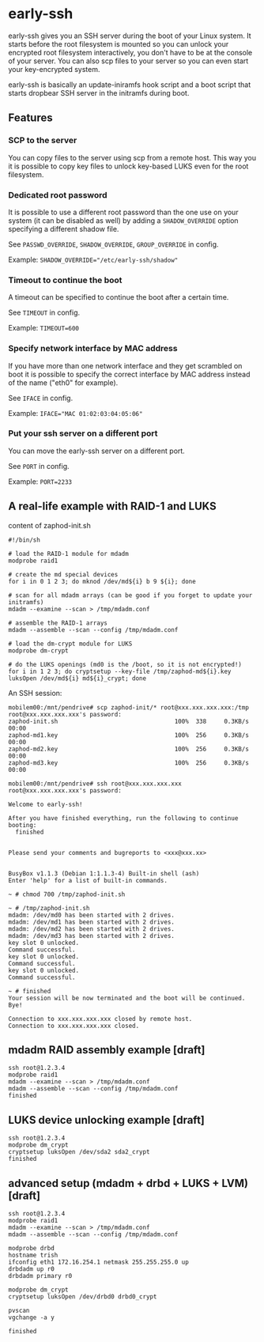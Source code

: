 early-ssh
=========

early-ssh gives you an SSH server during the boot of your Linux system. It starts before the root filesystem is mounted so you can unlock your encrypted root filesystem interactively, you don't have to be at the console of your server. You can also scp files to your server so you can even start your key-encrypted system.

early-ssh is basically an update-iniramfs hook script and a boot script that starts dropbear SSH server in the initramfs during boot.

Features
--------

### SCP to the server
You can copy files to the server using scp from a remote host. This way you it is possible to copy key files to unlock key-based LUKS even for the root filesystem.

### Dedicated root password
It is possible to use a different root password than the one use on your system (it can be disabled as well) by adding a `SHADOW_OVERRIDE` option specifying a different shadow file.

See `PASSWD_OVERRIDE`, `SHADOW_OVERRIDE`, `GROUP_OVERRIDE` in config.

Example: `SHADOW_OVERRIDE="/etc/early-ssh/shadow"`

### Timeout to continue the boot
A timeout can be specified to continue the boot after a certain time.

See `TIMEOUT` in config.

Example: `TIMEOUT=600`

### Specify network interface by MAC address
If you have more than one network interface and they get scrambled on boot it is possible to specify the correct interface by MAC address instead of the name ("eth0" for example).

See `IFACE` in config.

Example: `IFACE="MAC 01:02:03:04:05:06"`

### Put your ssh server on a different port
You can move the early-ssh server on a different port.

See `PORT` in config.

Example: `PORT=2233`


A real-life example with RAID-1 and LUKS
----------------------------------------

content of zaphod-init.sh
```
#!/bin/sh

# load the RAID-1 module for mdadm
modprobe raid1

# create the md special devices
for i in 0 1 2 3; do mknod /dev/md${i} b 9 ${i}; done

# scan for all mdadm arrays (can be good if you forget to update your initramfs)
mdadm --examine --scan > /tmp/mdadm.conf

# assemble the RAID-1 arrays
mdadm --assemble --scan --config /tmp/mdadm.conf

# load the dm-crypt module for LUKS
modprobe dm-crypt

# do the LUKS openings (md0 is the /boot, so it is not encrypted!)
for i in 1 2 3; do cryptsetup --key-file /tmp/zaphod-md${i}.key luksOpen /dev/md${i} md${i}_crypt; done
```

An SSH session:
```
mobilem00:/mnt/pendrive# scp zaphod-init/* root@xxx.xxx.xxx.xxx:/tmp
root@xxx.xxx.xxx.xxx's password:
zaphod-init.sh                                 100%  338     0.3KB/s   00:00
zaphod-md1.key                                 100%  256     0.3KB/s   00:00
zaphod-md2.key                                 100%  256     0.3KB/s   00:00
zaphod-md3.key                                 100%  256     0.3KB/s   00:00

mobilem00:/mnt/pendrive# ssh root@xxx.xxx.xxx.xxx
root@xxx.xxx.xxx.xxx's password:

Welcome to early-ssh!

After you have finished everything, run the following to continue booting:
  finished


Please send your comments and bugreports to <xxx@xxx.xx>


BusyBox v1.1.3 (Debian 1:1.1.3-4) Built-in shell (ash)
Enter 'help' for a list of built-in commands.

~ # chmod 700 /tmp/zaphod-init.sh

~ # /tmp/zaphod-init.sh
mdadm: /dev/md0 has been started with 2 drives.
mdadm: /dev/md1 has been started with 2 drives.
mdadm: /dev/md2 has been started with 2 drives.
mdadm: /dev/md3 has been started with 2 drives.
key slot 0 unlocked.
Command successful.
key slot 0 unlocked.
Command successful.
key slot 0 unlocked.
Command successful.

~ # finished
Your session will be now terminated and the boot will be continued. Bye!

Connection to xxx.xxx.xxx.xxx closed by remote host.
Connection to xxx.xxx.xxx.xxx closed.
```


mdadm RAID assembly example [draft]
---------------------------

```
ssh root@1.2.3.4
modprobe raid1
mdadm --examine --scan > /tmp/mdadm.conf
mdadm --assemble --scan --config /tmp/mdadm.conf
finished
```

LUKS device unlocking example [draft]
-----------------------------

```
ssh root@1.2.3.4
modprobe dm_crypt
cryptsetup luksOpen /dev/sda2 sda2_crypt
finished
```

advanced setup (mdadm + drbd + LUKS + LVM) [draft]
------------------------------------

```
ssh root@1.2.3.4
modprobe raid1
mdadm --examine --scan > /tmp/mdadm.conf
mdadm --assemble --scan --config /tmp/mdadm.conf

modprobe drbd
hostname trish
ifconfig eth1 172.16.254.1 netmask 255.255.255.0 up
drbdadm up r0
drbdadm primary r0

modprobe dm_crypt
cryptsetup luksOpen /dev/drbd0 drbd0_crypt

pvscan
vgchange -a y

finished
```

